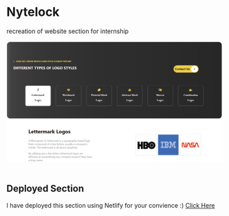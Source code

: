 # Nytelock
recreation of website section for internship

![section](./nytelock-section/src/imgs/section.png)
<br />
<br />

## Deployed Section

I have deployed this section using Netlify for your convience :) [Click Here](https://nytelocksection.netlify.app/)

<br />
<br />